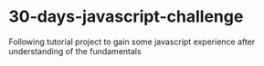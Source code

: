 # 30-days-javascript-challenge
 Following tutorial project to gain some javascript experience after understanding of the fundamentals
